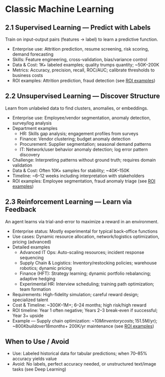# Classic Machine Learning

## 2.1 Supervised Learning — Predict with Labels
Train on input-output pairs (features → label) to learn a predictive function.
- Enterprise use: Attrition prediction, resume screening, risk scoring, demand forecasting
- Skills: Feature engineering, cross-validation, bias/variance control
- Data & Cost: 1K+ labeled examples; quality trumps quantity; ~$50K–$200K
- Metrics: Accuracy, precision, recall, ROC/AUC; calibrate thresholds to business costs
- ROI examples: Attrition prediction, fraud detection (see [ROI examples](appendix-roi-examples.md))

## 2.2 Unsupervised Learning — Discover Structure
Learn from unlabeled data to find clusters, anomalies, or embeddings.
- Enterprise use: Employee/vendor segmentation, anomaly detection, survey/log analysis
- Department examples
  - HR: Skills gap analysis; engagement profiles from surveys
  - Finance: Vendor clustering; budget anomaly detection
  - Procurement: Supplier segmentation; seasonal demand patterns
  - IT: Network/user behavior anomaly detection; log error pattern discovery
- Challenge: Interpreting patterns without ground truth; requires domain validation
- Data & Cost: Often 10K+ samples for stability; ~$40K–$150K
- Timeline: ~6–12 weeks including interpretation with stakeholders
- ROI examples: Employee segmentation, fraud anomaly triage (see [ROI examples](appendix-roi-examples.md))

## 2.3 Reinforcement Learning — Learn via Feedback
An agent learns via trial-and-error to maximize a reward in an environment.
- Enterprise status: Mostly experimental for typical back-office functions
- Use cases: Dynamic resource allocation, network/logistics optimization, pricing (advanced)
- Detailed examples
  - Advanced IT Ops: Auto-scaling resources; incident response sequencing
  - Supply Chain & Logistics: Inventory/restocking policies; warehouse robotics; dynamic pricing
  - Finance (HFT): Strategy learning; dynamic portfolio rebalancing; adaptive hedging
  - Experimental HR: Interview scheduling; training path optimization; team formation
- Requirements: High-fidelity simulation; careful reward design; specialized talent
- Cost & Timeline: ~$300K–$1M+; 6–24 months; high risk/high reward
- ROI timeline: Year 1 often negative; Years 2–3 break-even if successful; Year 3+ upside
- Example — Supply chain optimization: ~$10M inventory costs; 15% reduction (~$1.5M/yr);
  ~$800K build over 18 months + ~$200K/yr maintenance (see [ROI examples](appendix-roi-examples.md))

## When to Use / Avoid
- Use: Labeled historical data for tabular predictions; when 70–85% accuracy yields value
- Avoid: No labels, perfect accuracy needed, or unstructured text/image tasks (see Deep Learning)
